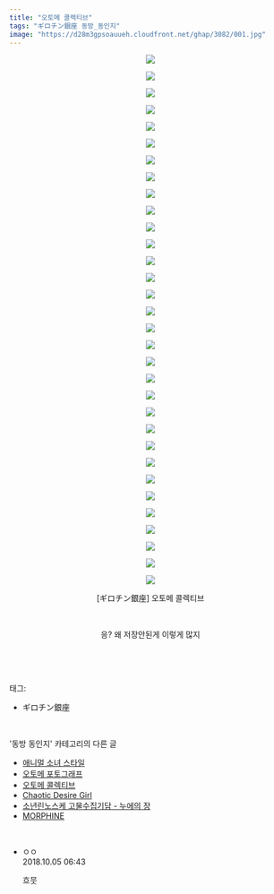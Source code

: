 ```yaml
---
title: "오토메 콜렉티브"
tags: "ギロチン銀座 동방_동인지"
image: "https://d28m3gpsoauueh.cloudfront.net/ghap/3082/001.jpg"
---
```

<div class="article">
<p style="text-align: center; clear: none; float: none;"><img src="{{ site.imgserver4 }}/ghap/3082/001.jpg"/></p>
<p style="text-align: center; clear: none; float: none;"><img src="{{ site.imgserver4 }}/ghap/3082/002.jpg"/></p>
<p style="text-align: center; clear: none; float: none;"><img src="{{ site.imgserver4 }}/ghap/3082/003.jpg"/></p>
<p style="text-align: center; clear: none; float: none;"><img src="{{ site.imgserver4 }}/ghap/3082/004.jpg"/></p>
<p style="text-align: center; clear: none; float: none;"><img src="{{ site.imgserver4 }}/ghap/3082/005.jpg"/></p>
<p style="text-align: center; clear: none; float: none;"><img src="{{ site.imgserver4 }}/ghap/3082/006.jpg"/></p>
<p style="text-align: center; clear: none; float: none;"><img src="{{ site.imgserver4 }}/ghap/3082/007.jpg"/></p>
<p style="text-align: center; clear: none; float: none;"><img src="{{ site.imgserver4 }}/ghap/3082/008.jpg"/></p>
<p style="text-align: center; clear: none; float: none;"><img src="{{ site.imgserver4 }}/ghap/3082/009.jpg"/></p>
<p style="text-align: center; clear: none; float: none;"><img src="{{ site.imgserver4 }}/ghap/3082/010.jpg"/></p>
<p style="text-align: center; clear: none; float: none;"><img src="{{ site.imgserver4 }}/ghap/3082/011.jpg"/></p>
<p style="text-align: center; clear: none; float: none;"><img src="{{ site.imgserver4 }}/ghap/3082/012.jpg"/></p>
<p style="text-align: center; clear: none; float: none;"><img src="{{ site.imgserver4 }}/ghap/3082/013.jpg"/></p>
<p style="text-align: center; clear: none; float: none;"><img src="{{ site.imgserver4 }}/ghap/3082/014.jpg"/></p>
<p style="text-align: center; clear: none; float: none;"><img src="{{ site.imgserver4 }}/ghap/3082/015.jpg"/></p>
<p style="text-align: center; clear: none; float: none;"><img src="{{ site.imgserver4 }}/ghap/3082/016.jpg"/></p>
<p style="text-align: center; clear: none; float: none;"><img src="{{ site.imgserver4 }}/ghap/3082/017.jpg"/></p>
<p style="text-align: center; clear: none; float: none;"><img src="{{ site.imgserver4 }}/ghap/3082/018.jpg"/></p>
<p style="text-align: center; clear: none; float: none;"><img src="{{ site.imgserver4 }}/ghap/3082/019.jpg"/></p>
<p style="text-align: center; clear: none; float: none;"><img src="{{ site.imgserver4 }}/ghap/3082/020.jpg"/></p>
<p style="text-align: center; clear: none; float: none;"><img src="{{ site.imgserver4 }}/ghap/3082/021.jpg"/></p>
<p style="text-align: center; clear: none; float: none;"><img src="{{ site.imgserver4 }}/ghap/3082/022.jpg"/></p>
<p style="text-align: center; clear: none; float: none;"><img src="{{ site.imgserver4 }}/ghap/3082/023.jpg"/></p>
<p style="text-align: center; clear: none; float: none;"><img src="{{ site.imgserver4 }}/ghap/3082/024.jpg"/></p>
<p style="text-align: center; clear: none; float: none;"><img src="{{ site.imgserver4 }}/ghap/3082/025.jpg"/></p>
<p style="text-align: center; clear: none; float: none;"><img src="{{ site.imgserver4 }}/ghap/3082/026.jpg"/></p>
<p style="text-align: center; clear: none; float: none;"><img src="{{ site.imgserver4 }}/ghap/3082/027.jpg"/></p>
<p style="text-align: center; clear: none; float: none;"><img src="{{ site.imgserver4 }}/ghap/3082/028.jpg"/></p>
<p style="text-align: center; clear: none; float: none;"><img src="{{ site.imgserver4 }}/ghap/3082/029.jpg"/></p>
<p style="text-align: center; clear: none; float: none;"><img src="{{ site.imgserver4 }}/ghap/3082/030.jpg"/></p>
<p style="text-align: center; clear: none; float: none;"><img src="{{ site.imgserver4 }}/ghap/3082/031.jpg"/></p>
<p style="text-align: center; clear: none; float: none;"><img src="{{ site.imgserver4 }}/ghap/3082/032.jpg"/></p>
<p style="text-align: center; clear: none; float: none;">[ギロチン銀座] 오토메 콜렉티브</p>
<p style="text-align: center; clear: none; float: none;"><br/></p>
<p style="text-align: center; clear: none; float: none;">응? 왜 저장안된게 이렇게 많지</p>
<p><br/></p>
</div><br/>
<div class="tagTrail">
<p>태그: </p>
<ul>
<li>ギロチン銀座</li>
</ul>
</div><br/>
<div class="another">
<p>'동방 동인지' 카테고리의 다른 글</p>
<ul>
<li><a href="/ghap_3084">애니멀 소녀 스타일</a></li>
<li><a href="/ghap_3083">오토메 포토그래프</a></li>
<li><a href="/ghap_3082">오토메 콜렉티브</a></li>
<li><a href="/ghap_3081">Chaotic Desire Girl</a></li>
<li><a href="/ghap_3080">소년린노스케 고물수집기담 - 누에의 장</a></li>
<li><a href="/ghap_3078">MORPHINE</a></li>
</ul>
</div><br/>
<div class="cb_module cb_fluid">
<div class="cb_wrt cb_profile">
<div class="comment">
<ul>
<li class="cb_thumb_off" id="comment15345272">
<div class="cb_comment_area">
<div class="cb_info_area">
<div class="cb_section">
<span class="cb_nick_name">ㅇㅇ</span>
</div>
<div class="cb_section">
<span class="cb_date">2018.10.05 06:43 </span>
</div>
</div>
<div class="cb_dsc_comment">
<p class="cb_dsc">
											흐뭇
										</p>
</div>
</div></li>
</ul>
</div>
</div><!-- commentList close -->
</div><br/>
